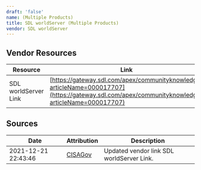 ```yaml
---
draft: 'false'
name: (Multiple Products)
title: SDL worldServer (Multiple Products)
vendor: SDL worldServer
---
```


## Vendor Resources
| Resource | Link |
| --- | --- |
| SDL worldServer Link | [https://gateway.sdl.com/apex/communityknowledge?articleName=000017707](https://gateway.sdl.com/apex/communityknowledge?articleName=000017707) |



## Sources
| Date | Attribution | Description |
| --- | --- | --- |
| 2021-12-21 22:43:46 | [CISAGov](https://raw.githubusercontent.com/cisagov/log4j-affected-db/develop/README.md) | Updated vendor link SDL worldServer Link.  |
